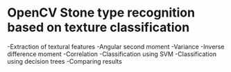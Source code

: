# OpenCV Stone type recognition based on texture classification
-Extraction of textural features
  -Angular second moment
  -Variance
  -Inverse difference moment
  -Correlation
-Classification using SVM
-Classification using decision trees
-Comparing results

